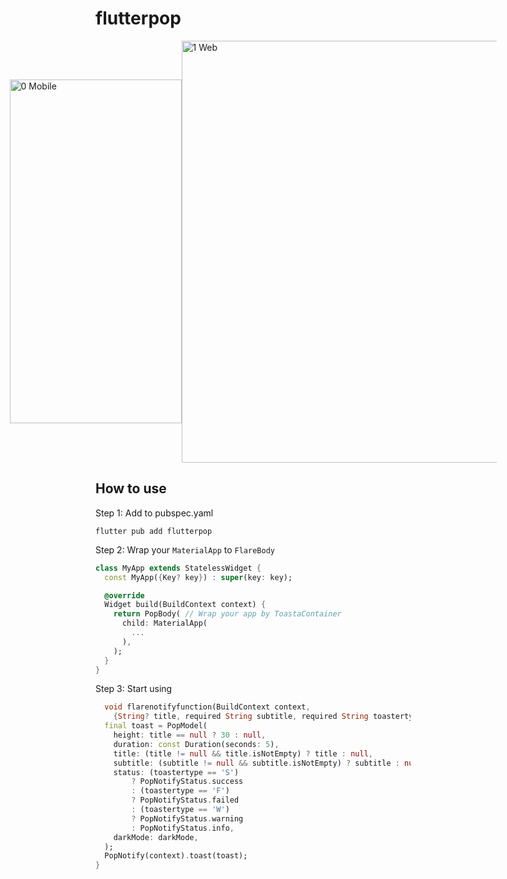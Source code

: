 # flutterpop
<div style="display: flex; justify-content: center; align-items: center;">
    <img width="275" height="550" alt="0 Mobile" src="https://github.com/Moeed366/flutterpop/assets/101408316/5ab87453-4abc-4402-ad40-13b51cd8f33c">
      <img width="675" alt="1 Web" src="https://github.com/Moeed366/flutterpop/assets/101408316/3eb9396a-aa60-48f1-9fba-9136e0f99e77">
</div>



## How to use

Step 1: Add to pubspec.yaml

```
flutter pub add flutterpop
```

Step 2: Wrap your `MaterialApp` to `FlareBody`

```dart
class MyApp extends StatelessWidget {
  const MyApp({Key? key}) : super(key: key);

  @override
  Widget build(BuildContext context) {
    return PopBody( // Wrap your app by ToastaContainer
      child: MaterialApp(
        ...
      ),
    );
  }
}
```

Step 3: Start using

```dart
  void flarenotifyfunction(BuildContext context,
    {String? title, required String subtitle, required String toastertype}) {
  final toast = PopModel(
    height: title == null ? 30 : null,
    duration: const Duration(seconds: 5),
    title: (title != null && title.isNotEmpty) ? title : null,
    subtitle: (subtitle != null && subtitle.isNotEmpty) ? subtitle : null,
    status: (toastertype == 'S')
        ? PopNotifyStatus.success
        : (toastertype == 'F')
        ? PopNotifyStatus.failed
        : (toastertype == 'W')
        ? PopNotifyStatus.warning
        : PopNotifyStatus.info,
    darkMode: darkMode,
  );
  PopNotify(context).toast(toast);
}
```

